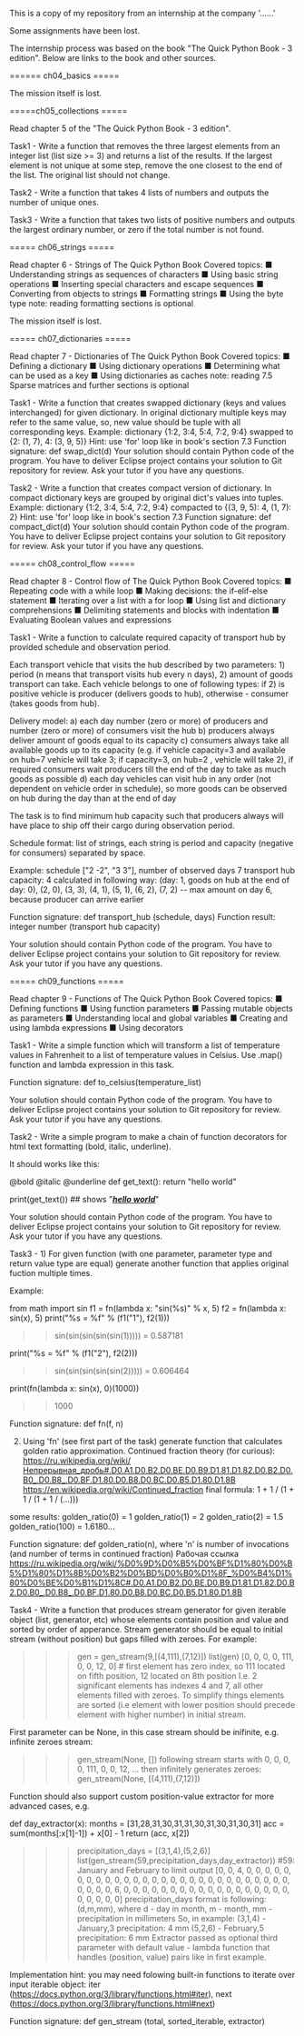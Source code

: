 This is a copy of my repository from an internship at the company '......'

Some assignments have been lost.

The internship process was based on the book "The Quick Python Book - 3 edition". Below are links to the book and other sources.


====== ch04_basics =====

The mission itself is lost.


=====ch05_collections =====

Read chapter 5 of the "The Quick Python Book - 3 edition".

Task1 - Write a function that removes the three largest elements from an integer list (list size >= 3) and returns a list of the results. If the largest element is not unique at some step, remove the one closest to the end of the list. The original list should not change.

Task2 - Write a function that takes 4 lists of numbers and outputs the number of unique ones.

Task3 - Write a function that takes two lists of positive numbers and outputs the largest ordinary number, or zero if the total number is not found.


===== ch06_strings =====

Read chapter 6 - Strings of The Quick Python Book
Covered topics:
■ Understanding strings as sequences of characters
■ Using basic string operations
■ Inserting special characters and escape sequences
■ Converting from objects to strings
■ Formatting strings
■ Using the byte type
note: reading formatting sections is optional

The mission itself is lost.


===== ch07_dictionaries =====

Read chapter 7 - Dictionaries of The Quick Python Book
Covered topics:
■ Defining a dictionary
■ Using dictionary operations
■ Determining what can be used as a key
■ Using dictionaries as caches
note: reading 7.5 Sparse matrices and further sections is optional

Task1 - Write a function that creates swapped dictionary (keys and values interchanged) for given dictionary.
In original dictionary multiple keys may refer to the same value, so, new value should be tuple with all corresponding keys.
Example: dictionary {1:2, 3:4, 5:4, 7:2, 9:4} swapped to {2: (1, 7), 4: (3, 9, 5)}
Hint: use 'for' loop like in book's section 7.3
Function signature: def swap_dict(d)
Your solution should contain Python code of the program.
You have to deliver Eclipse project contains your solution to Git repository for review.
Ask your tutor if you have any questions.

Task2 - Write a function that creates compact version of dictionary.
In compact dictionary keys are grouped by original dict's values into tuples.
Example: dictionary {1:2, 3:4, 5:4, 7:2, 9:4} compacted to {(3, 9, 5): 4, (1, 7): 2}
Hint: use 'for' loop like in book's section 7.3
Function signature: def compact_dict(d)
Your solution should contain Python code of the program.
You have to deliver Eclipse project contains your solution to Git repository for review.
Ask your tutor if you have any questions.


===== ch08_control_flow =====

Read chapter 8 - Control flow of The Quick Python Book
Covered topics:
■ Repeating code with a while loop
■ Making decisions: the if-elif-else statement
■ Iterating over a list with a for loop
■ Using list and dictionary comprehensions
■ Delimiting statements and blocks with
indentation
■ Evaluating Boolean values and expressions

Task1 - Write a function to calculate required capacity of transport hub by provided schedule and observation period.

Each transport vehicle that visits the hub described by two parameters: 1) period (n means that transport visits hub every n days), 2) amount of goods transport can take. Each vehicle belongs to one of following types: if 2) is positive vehicle is producer
(delivers goods to hub), otherwise - consumer (takes goods from hub).

Delivery model:
a) each day number (zero or more) of producers and number (zero or more) of consumers
visit the hub
b) producers always deliver amount of goods equal to its capacity
c) consumers always take all available goods up to its capacity (e.g. if vehicle capacity=3 and available on hub=7 vehicle will take 3; if capacity=3, on hub=2 , vehicle will take 2), if required consumers wait producers till the end of the day to take as much goods as possible
d) each day vehicles can visit hub in any order (not dependent on vehicle order in schedule), so more goods can be observed on hub during the day than at the end of day

The task is to find minimum hub capacity such that producers always will have place to ship off their cargo during observation period.

Schedule format: list of strings, each string is period and capacity (negative for consumers) separated by space.

Example: schedule ["2 -2", "3 3"], number of observed days 7
transport hub capacity: 4
calculated in following way: (day: 1, goods on hub at the end of day: 0), (2, 0), (3, 3), (4, 1), (5, 1), (6, 2), (7, 2) -- max amount on day 6, because producer can arrive earlier


Function signature: def transport_hub (schedule, days)
Function result: integer number (transport hub capacity)

Your solution should contain Python code of the program.
You have to deliver Eclipse project contains your solution to Git repository for review.
Ask your tutor if you have any questions.


===== ch09_functions =====

Read chapter 9 - Functions of The Quick Python Book
Covered topics:
■ Defining functions
■ Using function parameters
■ Passing mutable objects as parameters
■ Understanding local and global variables
■ Creating and using lambda expressions
■ Using decorators

Task1 - Write a simple function which will transform a list of temperature values in Fahrenheit to a list of temperature values in Celsius. Use .map() function and lambda expression in this task.

Function signature: def to_celsius(temperature_list)

Your solution should contain Python code of the program.
You have to deliver Eclipse project contains your solution to Git repository for review.
Ask your tutor if you have any questions.

Task2 - Write a simple program to make a chain of function decorators for html text formatting (bold, italic, underline).

It should works like this:

@bold
@italic
@underline 
def get_text(): 
    return "hello world" 

print(get_text()) ## shows "<b><i><u>hello world</u></i></b>" 

Your solution should contain Python code of the program.
You have to deliver Eclipse project contains your solution to Git repository for review.
Ask your tutor if you have any questions.

Task3 - 1) For given function (with one parameter, parameter type and return value type are equal) generate another function that applies original fuction multiple times.

Example:

from math import sin
f1 = fn(lambda x: "sin(%s)" % x, 5)
f2 = fn(lambda x: sin(x), 5)
print("%s = %f" % (f1("1"), f2(1)))

>>sin(sin(sin(sin(sin(1))))) = 0.587181

print("%s = %f" % (f1("2"), f2(2)))

>>sin(sin(sin(sin(sin(2))))) = 0.606464

print(fn(lambda x: sin(x), 0)(1000))

>> 1000

Function signature: def fn(f, n)

2) Using 'fn' (see first part of the task) generate function that calculates golden ratio approximation.
Continued fraction theory (for curious):
https://ru.wikipedia.org/wiki/Непрерывная_дробь#.D0.A1.D0.B2.D0.BE.D0.B9.D1.81.D1.82.D0.B2.D0.B0_.D0.B8_.D0.BF.D1.80.D0.B8.D0.BC.D0.B5.D1.80.D1.8B
https://en.wikipedia.org/wiki/Continued_fraction
final formula:
1 + 1 / (1 + 1 / (1 + 1 / (...)))

some results:
golden_ratio(0) = 1
golden_ratio(1) = 2
golden_ratio(2) = 1.5
golden_ratio(100) = 1.6180...

Function signature: def golden_ratio(n), where 'n' is number of invocations (and number of terms in continued fraction)
Рабочая ссылка
https://ru.wikipedia.org/wiki/%D0%9D%D0%B5%D0%BF%D1%80%D0%B5%D1%80%D1%8B%D0%B2%D0%BD%D0%B0%D1%8F_%D0%B4%D1%80%D0%BE%D0%B1%D1%8C#.D0.A1.D0.B2.D0.BE.D0.B9.D1.81.D1.82.D0.B2.D0.B0_.D0.B8_.D0.BF.D1.80.D0.B8.D0.BC.D0.B5.D1.80.D1.8B


Task4 - Write a function that produces stream generator for given iterable object (list, generator, etc) whose elements contain position and value and sorted by order of apperance. Stream generator should be equal to initial stream (without position) but gaps filled with zeroes. For example:
>>> gen = gen_stream(9,[(4,111),(7,12)])
>>> list(gen) [0, 0, 0, 0, 111, 0, 0, 12, 0] # first element has zero index, so 111 located on fifth position, 12 located on 8th position
I.e. 2 significant elements has indexes 4 and 7, all other elements filled with zeroes.
To simplify things elements are sorted (i.e element with lower position should precede element with higher number) in initial stream.

First parameter can be None, in this case stream should be inifinite, e.g. infinite zeroes stream:
>>> gen_stream(None, [])
following stream starts with 0, 0, 0, 0, 111, 0, 0, 12, ... then infinitely generates zeroes:
>>> gen_stream(None, [(4,111),(7,12)])

Function should also support custom position-value extractor for more advanced cases, e.g.

def day_extractor(x):
  months = [31,28,31,30,31,31,30,31,30,31,30,31]
  acc = sum(months[:x[1]-1]) + x[0] - 1
  return (acc, x[2])

>>> precipitation_days = [(3,1,4),(5,2,6)]
>>> list(gen_stream(59,precipitation_days,day_extractor)) #59: January and February to limit output
[0, 0, 4, 0, 0, 0, 0, 0, 0, 0, 0, 0, 0, 0, 0, 0, 0, 0, 0, 0, 0, 0, 0, 0, 0, 0, 0, 0, 0, 0, 0, 0, 0, 0, 0, 6, 0, 0, 0, 0, 0, 0, 0, 0, 0, 0, 0, 0, 0, 0, 0, 0, 0, 0, 0, 0, 0, 0, 0]
precipitation_days format is following: (d,m,mm), where d - day in month, m - month, mm - precipitation in millimeters
So, in example:
(3,1,4) - January,3 precipitation: 4 mm
(5,2,6) - February,5 precipitation: 6 mm
Extractor passed as optional third parameter with default value - lambda function that handles (position, value) pairs like in first example.

Implementation hint:
you may need folowing built-in functions to iterate over input iterable object:
iter (https://docs.python.org/3/library/functions.html#iter), next (https://docs.python.org/3/library/functions.html#next)

Function signature: def gen_stream (total, sorted_iterable, extractor)

